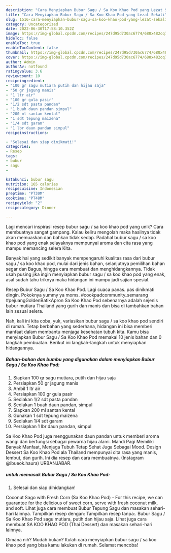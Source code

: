 ```yaml
---
description: "Cara Menyiapkan Bubur Sagu / Sa Koo Khao Pod yang Lezat Sekali"
title: "Cara Menyiapkan Bubur Sagu / Sa Koo Khao Pod yang Lezat Sekali"
slug: 1516-cara-menyiapkan-bubur-sagu-sa-koo-khao-pod-yang-lezat-sekali
category: Uncategorized
date: 2022-06-30T17:58:10.352Z
image: https://img-global.cpcdn.com/recipes/247d95d730ac6774/680x482cq70/bubur-sagu-sa-koo-khao-pod-foto-resep-utama.jpg
hideToc: false
enableToc: true
enableTocContent: false
thumbnail: https://img-global.cpcdn.com/recipes/247d95d730ac6774/680x482cq70/bubur-sagu-sa-koo-khao-pod-foto-resep-utama.jpg
cover: https://img-global.cpcdn.com/recipes/247d95d730ac6774/680x482cq70/bubur-sagu-sa-koo-khao-pod-foto-resep-utama.jpg
author: Admin
authorAv: notfound
ratingvalue: 3.6
reviewcount: 10
recipeingredient:
- "100 gr sagu mutiara putih dan hijau saja"
- "50 gr jagung manis"
- "1 ltr air"
- "100 gr gula pasir"
- "1/2 sdt pasta pandan"
- "1 buah daun pandan simpul"
- "200 ml santan kental"
- "1 sdt tepung maizena"
- "1/4 sdt garam"
- "1 lbr daun pandan simpul"
recipeinstructions:

- "Selesai dan siap dinikmati!"
categories:
- Resep
tags:
- bubur
- sagu
- 

katakunci: bubur sagu  
nutrition: 165 calories
recipecuisine: Indonesian
preptime: "PT30M"
cooktime: "PT48M"
recipeyield: "2"
recipecategory: Dinner

---
```





Lagi mencari inspirasi resep bubur sagu / sa koo khao pod yang unik? Cara membuatnya sangat gampang. Kalau keliru mengolah maka hasilnya tidak akan memuaskan dan bahkan tidak sedap. Padahal bubur sagu / sa koo khao pod yang enak selayaknya mempunyai aroma dan cita rasa yang mampu memancing selera Kita.





Banyak hal yang sedikit banyak mempengaruhi kualitas rasa dari bubur sagu / sa koo khao pod, mulai dari jenis bahan, selanjutnya pemilihan bahan segar dan Bagus, hingga cara membuat dan menghidangkannya. Tidak usah pusing jika ingin menyiapkan bubur sagu / sa koo khao pod yang enak,      asal sudah tahu triknya maka hidangan ini mampu jadi sajian spesial.














Resep Bubur Sagu / Sa Koo Khao Pod. Lagi cuaca panas. pas dinikmati dingin. Pokoknya yummy ya moms. #cookpadcommunity_semarang #pejuangGoldenBatikApron Sa Koo Khao Pod sebenarnya adalah sejenis bubur mutiara Thailand yang gurih dan manis dan bisa di tambahkan bahan lain sesuai selera.






Nah, kali ini kita coba, yuk, variasikan bubur sagu / sa koo khao pod sendiri di rumah. Tetap berbahan yang sederhana, hidangan ini bisa memberi manfaat dalam membantu menjaga kesehatan tubuh kita. Kamu bisa menyiapkan Bubur Sagu / Sa Koo Khao Pod memakai 10 jenis bahan dan 0 langkah pembuatan. Berikut ini langkah-langkah untuk menyiapkan hidangannya.

<!--inarticleads1-->

##### Bahan-bahan dan bumbu yang digunakan dalam menyiapkan Bubur Sagu / Sa Koo Khao Pod:

1. Siapkan 100 gr sagu mutiara, putih dan hijau saja
1. Persiapkan 50 gr jagung manis
1. Ambil 1 ltr air
1. Persiapkan 100 gr gula pasir
1. Sediakan 1/2 sdt pasta pandan
1. Sediakan 1 buah daun pandan, simpul
1. Siapkan 200 ml santan kental
1. Gunakan 1 sdt tepung maizena
1. Sediakan 1/4 sdt garam
1. Persiapkan 1 lbr daun pandan, simpul


Sa Koo Khao Pod juga menggunakan daun pandan untuk memberi aroma wangi dan berfungsi sebagai pewarna hijau alami. Mandi Pagi Memiliki Banyak Manfaat, Menjaga Tubuh Tetap Sehat Juga Sebagai Mood. Design Dessert Sa Koo Khao Pod ala Thailand mempunyai cita rasa yang manis, lembut, dan gurih. Ini dia resep dan cara membuatnya. (Instagram @ibueok.haura) URBANJABAR. 

<!--inarticleads2-->

#####  untuk memasak Bubur Sagu / Sa Koo Khao Pod:


1. Selesai dan siap dihidangkan!

Coconut Sago with Fresh Corn (Sa Koo Khao Pod) - For this recipe, we can guarantee for the delicious of sweet corn, serve with fresh coconut milk, and soft. Lihat juga cara membuat Bubur Tepung Sagu dan masakan sehari-hari lainnya. Tampilkan resep dengan: Tampilkan resep tanpa:. Bubur Sagu / Sa Koo Khao Pod sagu mutiara, putih dan hijau saja. Lihat juga cara membuat SA KOO KHAO POD (Thai Dessert) dan masakan sehari-hari lainnya. 

Gimana nih? Mudah bukan? Itulah cara menyiapkan bubur sagu / sa koo khao pod yang bisa kamu lakukan di rumah. Selamat mencoba!
